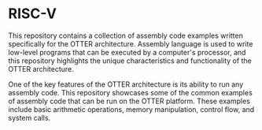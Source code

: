 # RISC-V
This repository contains a collection of assembly code examples written specifically for the OTTER architecture. Assembly language is used to write low-level programs that can be executed by a computer's processor, and this repository highlights the unique characteristics and functionality of the OTTER architecture.

One of the key features of the OTTER architecture is its ability to run any assembly code. This repository showcases some of the common examples of assembly code that can be run on the OTTER platform. These examples include basic arithmetic operations, memory manipulation, control flow, and system calls.
